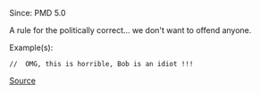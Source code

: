 Since: PMD 5.0

A rule for the politically correct... we don't want to offend anyone.

Example(s):
```
//	OMG, this is horrible, Bob is an idiot !!!
```

[Source](https://pmd.github.io/pmd-5.6.1/pmd-java/rules/java/comments.html#CommentContent)
